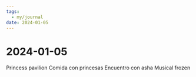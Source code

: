 ```yaml
---
tags:
  - my/journal
date: 2024-01-05
---
```

# 2024-01-05

Princess pavilion
Comida con princesas
Encuentro con asha
Musical frozen


